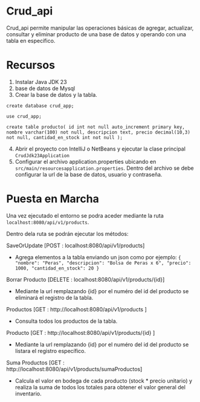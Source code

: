 # Crud_api

Crud_api permite manipular las operaciones básicas de agregar, actualizar, consultar y eliminar producto de una base de datos y operando con una tabla en específico.

<h1>Recursos</h1>

1) Instalar Java JDK 23
2) base de datos de Mysql
3) Crear la base de datos y la tabla.

  `create database crud_app;`
  
  `use crud_app;`
  
  `create table producto(
  id int not null auto_increment primary key,
  nombre varchar(100) not null,
  descripcion text,
  precio decimal(10,3) not null,
  cantidad_en_stock int not null
  );`

4) Abrir el proyecto con IntelliJ o NetBeans y ejecutar la clase principal `CrudJdk23Application`
5) Configurar el archivo application.properties ubicando en `src/main/resourcesapplication.properties`. Dentro del archivo se debe configurar la url de la base de datos, usuario y contraseña.

<h1>Puesta en Marcha</h1>

Una vez ejecutado el entorno se podra aceder mediante la ruta `localhost:8080/api/v1/products`.

Dentro dela ruta se podrán ejecutar los métodos:

SaveOrUpdate [POST : localhost:8080/api/v1/products]
- Agrega elementos a la tabla enviando un json como por ejemplo:
`{
    "nombre": "Peras",
    "descripcion": "Bolsa de Peras x 6",
    "precio": 1000,
    "cantidad_en_stock": 20
}`   

Borrar Producto [DELETE : localhost:8080/api/v1/products/{id}]
- Mediante la url remplazando {id} por el numéro del id del producto se eliminará el registro de la tabla.

Productos [GET : http://localhost:8080/api/v1/products ]
- Consulta todos los productos de la tabla.

Producto [GET : http://localhost:8080/api/v1/products/{id} ]
- Mediante la url remplazando {id} por el numéro del id del producto se listara el registro específico.

Suma Productos [GET : http://localhost:8080/api/v1/products/sumaProductos]
- Calcula el valor en bodega de cada producto (stock * precio unitario) y realiza la suma de todos los totales para obtener el valor general del inventario.
